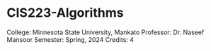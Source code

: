 # CIS223-Algorithms

College: Minnesota State University, Mankato
Professor: Dr. Naseef Mansoor
Semester: Spring, 2024
Credits: 4
